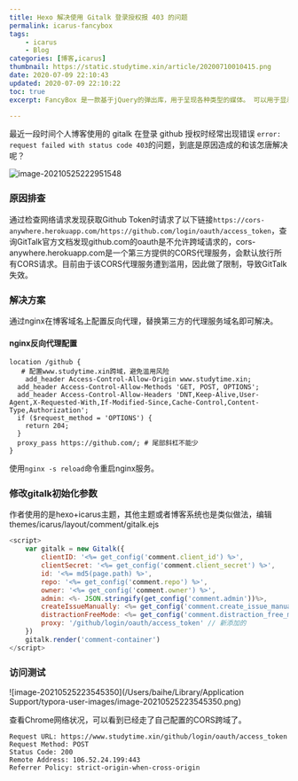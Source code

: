 ```yaml
---
title: Hexo 解决使用 Gitalk 登录授权报 403 的问题
permalink: icarus-fancybox
tags: 
    - icarus
    - Blog
categories: [博客,icarus]
thumbnail: https://static.studytime.xin/article/20200710010415.png
date: 2020-07-09 22:10:43
updated: 2020-07-09 22:10:22
toc: true
excerpt: FancyBox 是一款基于jQuery的弹出库，用于呈现各种类型的媒体。 可以用于显示图片、视频，并可以响应很多交互操作。https://fancyapps.com/fancybox/3/

---
```


最近一段时间个人博客使用的 gitalk 在登录 github 授权时经常出现错误 `error: request failed with status code 403`的问题，到底是原因造成的和该怎唐解决呢？

![image-20210525222951548](https://static.studytime.xin//studytime/image/articles/image-20210525222951548.png)

### 原因排查

通过检查网络请求发现获取Github Token时请求了以下链接`https://cors-anywhere.herokuapp.com/https://github.com/login/oauth/access_token`，查询GitTalk官方文档发现github.com的oauth是不允许跨域请求的，cors-anywhere.herokuapp.com是一个第三方提供的CORS代理服务，会默认放行所有CORS请求。目前由于该CORS代理服务遭到滥用，因此做了限制，导致GitTalk失效。

### 解决方案

通过nginx在博客域名上配置反向代理，替换第三方的代理服务域名即可解决。

#### nginx反向代理配置

```
location /github {
   # 配置www.studytime.xin跨域，避免滥用风险
	add_header Access-Control-Allow-Origin www.studytime.xin;
  add_header Access-Control-Allow-Methods 'GET, POST, OPTIONS';
  add_header Access-Control-Allow-Headers 'DNT,Keep-Alive,User-Agent,X-Requested-With,If-Modified-Since,Cache-Control,Content-Type,Authorization';
  if ($request_method = 'OPTIONS') {
  	return 204;
  }
  proxy_pass https://github.com/; # 尾部斜杠不能少
}
```

使用`nginx -s reload`命令重启nginx服务。

### 修改gitalk初始化参数

作者使用的是hexo+icarus主题，其他主题或者博客系统也是类似做法，编辑themes/icarus/layout/comment/gitalk.ejs

```javascript
<script>
    var gitalk = new Gitalk({
        clientID: '<%= get_config('comment.client_id') %>',
        clientSecret: '<%= get_config('comment.client_secret') %>',
        id: '<%= md5(page.path) %>',
        repo: '<%= get_config('comment.repo') %>',
        owner: '<%= get_config('comment.owner') %>',
        admin: <%- JSON.stringify(get_config('comment.admin'))%>,
        createIssueManually: <%= get_config('comment.create_issue_manually', false) %>,
        distractionFreeMode: <%= get_config('comment.distraction_free_mode', false) %>,
        proxy: '/github/login/oauth/access_token' // 新添加的
    })
    gitalk.render('comment-container')
</script>
```

### 访问测试

![image-20210525223545350](/Users/baihe/Library/Application Support/typora-user-images/image-20210525223545350.png)

查看Chrome网络状况，可以看到已经走了自己配置的CORS跨域了。

```
Request URL: https://www.studytime.xin/github/login/oauth/access_token
Request Method: POST
Status Code: 200 
Remote Address: 106.52.24.199:443
Referrer Policy: strict-origin-when-cross-origin
```


